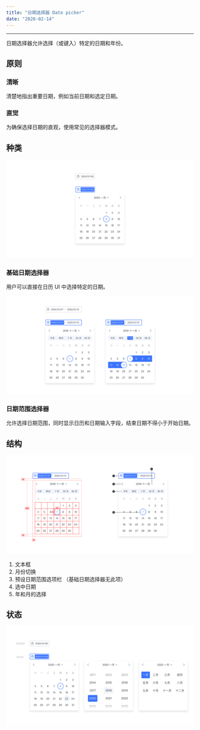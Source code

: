 ```yaml
---
title: "日期选择器 Date picker"
date: "2020-02-14"
---
```


---

日期选择器允许选择（或键入）特定的日期和年份。

## 原则

### 清晰

清楚地指出重要日期，例如当前日期和选定日期。

### 直觉

为确保选择日期的直观，使用常见的选择器模式。

## 种类

![date-picker-1](./date-picker-1.jpg)

### 基础日期选择器

用户可以直接在日历 UI 中选择特定的日期。

![date-picker-2](./date-picker-2.jpg)

### 日期范围选择器

允许选择日期范围，同时显示日历和日期输入字段，结束日期不得小于开始日期。

## 结构

![date-picker-3](./date-picker-3.jpg)

1. 文本框
2. 月份切换
3. 预设日期范围选项栏 （基础日期选择器无此项）
4. 选中日期
5. 年和月的选择

## 状态

![date-picker-4](./date-picker-4.jpg)

